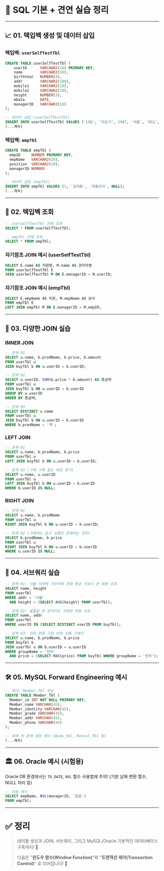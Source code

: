 # 📇 SQL 기본 + 견연 실습 정리

---

## 📈 01. 텍입벡 생성 및 데이터 삽입

### 텍입벡: `userSelfTestTbl`

```sql
CREATE TABLE userSelfTestTbl (
    userID      VARCHAR2(10) PRIMARY KEY,
    name        VARCHAR2(50),
    birthYear   NUMBER(4),
    addr        VARCHAR2(100),
    mobile1     VARCHAR2(10),
    mobile2     VARCHAR2(20),
    height      NUMBER(3),
    mDate       DATE,
    managerID   VARCHAR2(10)
);

-- 데이터 삽입 (userSelfTestTbl)
INSERT INTO userSelfTestTbl VALUES ('LSG', '이승기', 1987, '서울', '011', '1111111', 182, TO_DATE('08/08/08', 'RR/MM/DD'), 'JYP');
(...계속)
```

### 텍입벡: `empTbl`

```sql
CREATE TABLE empTbl (
  empID     NUMBER PRIMARY KEY,
  empName   VARCHAR2(20),
  position  VARCHAR2(20),
  managerID NUMBER
);

-- 데이터 삽입 (empTbl)
INSERT INTO empTbl VALUES (1, '김대표', '대표이사', NULL);
(...계속)
```

---

## 🤠 02. 텍입벡 조회

```sql
-- userSelfTestTbl 전체 조회
SELECT * FROM userSelfTestTbl;

-- empTbl 전체 조회
SELECT * FROM empTbl;
```

### 자기참조 JOIN 예시 (userSelfTestTbl)

```sql
SELECT E.name AS 직원명, M.name AS 관리자명
FROM userSelfTestTbl E
JOIN userSelfTestTbl M ON E.managerID = M.userID;
```

### 자기참조 JOIN 예시 (empTbl)

```sql
SELECT E.empName AS 직원, M.empName AS 상사
FROM empTbl E
LEFT JOIN empTbl M ON E.managerID = M.empID;
```

---

## 🔗 03. 다양한 JOIN 실습

### INNER JOIN

```sql
-- 문제 01
SELECT u.name, b.prodName, b.price, b.amount
FROM userTbl u
JOIN buyTbl b ON u.userID = b.userID;

-- 문제 02
SELECT u.userID, SUM(b.price * b.amount) AS 총금액
FROM userTbl u
JOIN buyTbl b ON u.userID = b.userID
GROUP BY u.userID
ORDER BY 총금액;

-- 문제 03
SELECT DISTINCT u.name
FROM userTbl u
JOIN buyTbl b ON u.userID = b.userID
WHERE b.prodName = '책';
```

### LEFT JOIN

```sql
-- 문제 01
SELECT u.name, b.prodName, b.price
FROM userTbl u
LEFT JOIN buyTbl b ON u.userID = b.userID;

-- 문제 02 (구매 기록 없는 회원 찾기)
SELECT u.name, u.userID
FROM userTbl u
LEFT JOIN buyTbl b ON u.userID = b.userID
WHERE b.userID IS NULL;
```

### RIGHT JOIN

```sql
-- 문제 01
SELECT u.name, b.prodName
FROM userTbl u
RIGHT JOIN buyTbl b ON u.userID = b.userID;

-- 문제 02 (구매자는 없고 상품만 존재하는 경우)
SELECT b.prodName, b.price
FROM userTbl u
RIGHT JOIN buyTbl b ON u.userID = b.userID
WHERE u.userID IS NULL;
```

---

## 🧩 04. 서브쿼리 실습

```sql
-- 문제 01: 서울 지역에 거주하며 전체 평균 키보다 큰 회원 조회
SELECT name, height
FROM userTbl
WHERE addr = '서울'
  AND height > (SELECT AVG(height) FROM userTbl);

-- 문제 02: 물품을 한 번이라도 구매한 회원 조회
SELECT name, addr
FROM userTbl
WHERE userID IN (SELECT DISTINCT userID FROM buyTbl);

-- 문제 03: 전자 분류 가장 비싼 상품 구매자
SELECT u.name, b.prodName, b.price
FROM buyTbl b
JOIN userTbl u ON b.userID = u.userID
WHERE groupName = '전자'
  AND price = (SELECT MAX(price) FROM buyTbl WHERE groupName = '전자');
```

---

## 🛠 05. MySQL Forward Engineering 예시

```sql
-- 예시: Member_Tbl 생성
CREATE TABLE Member_Tbl (
  Member_id INT NOT NULL PRIMARY KEY,
  Member_name VARCHAR(45),
  Member_identity VARCHAR(45),
  Member_grade VARCHAR(45),
  Member_addr VARCHAR(45),
  Member_phone VARCHAR(45)
);

-- 외래 키 관계 설정 예시 (Book_tbl, Rental_Tbl 등)
(...계속)
```

---

## 🏛 06. Oracle 예시 (시험용)

Oracle DB 환경에서는 `TO_DATE`, `NVL` 함수 사용법에 주의! (기본 날짜 변환 함수, NULL 처리 등)

```sql
-- 대표 예시
SELECT empName, NVL(managerID, '없음')
FROM empTbl;
```

---

# ✅ 정리

> 테이블 생성과 JOIN, 서브쿼리, 그리고 MySQL/Oracle 기본적인 데이터베이스 구축까지! 🌟
>
> 다음은 "**윈도우 함수(Window Function)**"와 "**트랜잭션 제어(Transaction Control)**" 로 이어집니다! 🚀

